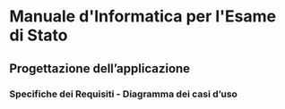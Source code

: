 # Manuale d'Informatica per l'Esame di Stato

## Progettazione dell’applicazione

### Specifiche dei Requisiti - Diagramma dei casi d’uso

<div hidden>
```
@startuml esempioUseCase

left to right direction

actor Cliente
actor "Societa di spedizioni" AS SS
actor Spedizioniere AS SP

rectangle "Sistema di vendita per corrispondenza" {
  usecase InserisciOrdine
  usecase AnnullaOrdine
  usecase VerificaStatoOrdine
  usecase RichiediCatalogo
  
  usecase SpedisciProdotto
}

Cliente -- InserisciOrdine
Cliente -- AnnullaOrdine
Cliente -- VerificaStatoOrdine
Cliente -- RichiediCatalogo

SS -- SpedisciProdotto
SP -- SpedisciProdotto
@enduml
```
</div>

![](esempioUseCase.svg)

## Progettazione dei dati

### Progettazione concettuale

#### Diagramma delle classi

##### Classe

<div hidden>
```
@startuml esempioClasse
hide circle
left to right direction

class ContoBancario {
  **numeroConto** {id}
  correntista
  saldo
  
  deposita()
  preleva()
  calcolaInteresse()
}
@enduml
```
</div>

![](esempioClasse.svg)

##### Associazione

###### Associazione uno a uno - Classi di analisi

<div hidden>
```
@startuml esempioAss11Conc
hide circle
hide methods
hide attributes

left to right direction

class Studente
class Badge

Studente "1" -- "0..1" Badge: identificare
@enduml
```
</div>

![](esempioAss11Conc.svg)

###### Associazione uno a uno - Classi di progettazione

<div hidden>
```
@startuml esempioAss11Ristr1
hide circle
hide methods

left to right direction

class Studente {
    **matricola** {id}
    ...
}
class Badge {
    **codice** {id}
    ...
}

Studente "1" -- "0..1" Badge: identificare
@enduml
```
</div>

![](esempioAss11Ristr1.svg)

###### Associazione uno a uno - Classi di analisi

<div hidden>
```
@startuml esempioAss11Ristr2
hide circle
hide methods

left to right direction

class Studente {
    **matricola** {id}
    codice
    ...
}
@enduml
```
</div>

![](esempioAss11Ristr2.svg)

###### Schema logico associazione 1-1

```text
Studente(matricola <PK>, codiceBadge, …)
Sintassi SQL per associazioni 1-1
```
###### Codice SQL associazione 1-1

```sql
CREATE TABLE Studente (
	matricola INTEGER PRIMARY KEY,
	codiceBadge INTEGER,
	…
);
```

###### Associazioni uno a molti - Classi di analisi

<div hidden>
```
@startuml esempioAss1nConc
hide circle
hide methods
hide attributes

left to right direction

class Cliente {
  **idCliente** {id}
  ...
}
class Prodotto {
  **idProdotto** {id}
}

Cliente "0..1" -- "1..n" Prodotto: acquistare
@enduml
```
</div>

![](esempioAss1nConc.svg)

###### Associazione uno a molti - Classi di progettazione

<div hidden>
```
@startuml esempioAss1nRistr1
hide circle
hide methods

left to right direction

class Cliente {
  **idCliente** {id}
  ...
}
class Prodotto {
  **idProdotto** {id}
  //idCliente// {fk}
  ...
}

Cliente "0..1" -- "1..n" Prodotto: acquistare
@enduml
```
</div>

![](esempioAss1nRistr1.svg)

###### Schema logico delle associazioni 1-n

```text
Cliente(idCliente <PK>, …)
Prodotto(idProdotto <PK>, idCliente <FK>, …)
```

###### Sintassi SQL per associazioni 1-n

```sql
CREATE TABLE Cliente (
	idCliente INTEGER PRIMARY KEY,
	…
);
CREATE TABLE Prodotto (
	idProdotto INTEGER PRIMARY KEY,
	idCliente INTEGER FOREIGN KEY REFERENCES Cliente(idCliente),
	…
);
```

###### Associazione molti a molti

###### Associazioni molti a molti - Classi di analisi

<div hidden>
```
@startuml esempioAssnnConc
hide circle
hide methods
hide attributes

left to right direction

class Cliente {
  **idCliente** {id}
  ...
}
class Prodotto {
  **idProdotto** {id}
}

Cliente "0..1" -- "1..n" Prodotto: acquistare
@enduml
```
</div>

![](esempioAssnnConc.svg)

###### Associazione molti a molti - Classi di progettazione

<div hidden>
```
@startuml esempioAss1nRistr1
hide circle
hide methods

left to right direction

class Cliente {
  **idCliente** {id}
  ...
}
class Prodotto {
  **idProdotto** {id}
  //idCliente// {fk}
  ...
}

Cliente "0..1" -- "1..n" Prodotto: acquistare
@enduml
```
</div>

![](esempioAssnRistr1.svg)

###### Associazione molti a molti - Classi di progettazione

<div hidden>
```
@startuml esempioAssnnRistr2
hide circle
hide methods
hide attributes

left to right direction

class Societa {
  **partitaIVA** {id}
  ...
}
class Azionista {
  **CF** {id}
  ...
}

Societa "1..n" -- "1..n" Azionista: acquistare
@enduml
```
</div>

![](esempioAssnnRistr2.svg)

###### Schema logico delle associazioni 1-n

```text
Cliente(idCliente <PK>, …)
Prodotto(idProdotto <PK>, idCliente <FK>, …)
```

###### Schema logico dell’associazione n-n

```text
Societa(partitaIVA <PK>, …)
Azionista(CF <PK>, …)
Partecipazione(partitaIVA <PK, FK>, CF <PK, FK>, quota)
```

###### Sintassi SQL per associazioni n-n

```sql
CREATE TABLE Societa (
	partitaIVA TEXT PRIMARY KEY CHECK (length(partitaIVA) = 11),
	…
);
CREATE TABLE Azionista (
	CF TEXT PRIMARY KEY CHECK (length(CF) = 16),
	…
);
CREATE TABLE Partecipazione (
	partitaIVA TEXT REFERENCES Societa(partitaIVA),
	CF TEXT REFERENCES Azionista(CF),
	quota REAL,
	PRIMARY KEY(partitaIVA, CF)
);
```





